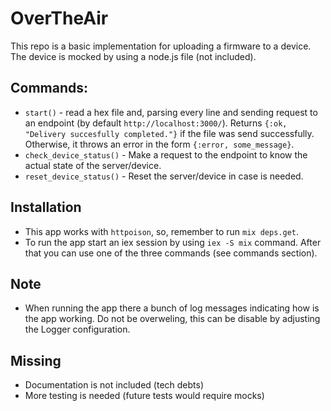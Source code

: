 # OverTheAir

This repo is a basic implementation for uploading a firmware to a device. The device is mocked by using a node.js file (not included).
## Commands:

- `start()` - read a hex file and, parsing every line and sending request to an endpoint (by default `http://localhost:3000/`). Returns `{:ok, "Delivery succesfully completed."}` if the file was send successfully. Otherwise, it throws an error in the form `{:error, some_message}`.  
- `check_device_status()` - Make a request to the endpoint to know the actual state of the server/device.
- `reset_device_status()` - Reset the server/device in case is needed.

## Installation

- This app works with `httpoison`, so, remember to run `mix deps.get`.
- To run the app start an iex session by using `iex -S mix` command. After that you can use one of the three commands (see commands section).

## Note

- When running the app there a bunch of log messages indicating how is the app working. Do not be overweling, this can be disable by adjusting the Logger configuration.

## Missing
- Documentation is not included (tech debts)
- More testing is needed (future tests would require mocks)